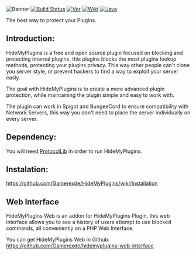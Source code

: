 ![](https://i.imgur.com/5VUVj5F.png "Banner")
[![Build Status](https://ci.gamerexde.com/job/HideMyPlugins/badge/icon?style=flat-square)](https://ci.gamerexde.com/job/HideMyPlugins/)
[![Ver](https://ci.gamerexde.com/job/HideMyPlugins/badge/icon?style=flat-square&subject=MC%20Version&status=1.8x%20-%201.15.2&color=blue)](https://ci.gamerexde.com/job/HideMyPlugins/)
[![Wiki](https://ci.gamerexde.com/job/HideMyPlugins/badge/icon?style=flat-square&subject=Wiki&status=Github&color=purple)](https://github.com/Gamerexde/HideMyPlugins/wiki)
[![Java](https://ci.gamerexde.com/job/HideMyPlugins/badge/icon?style=flat-square&subject=Java&status=8&color=yellow)](https://github.com/Gamerexde/HideMyPlugins/)


The best way to protect your Plugins.

## Introduction:
HideMyPlugins is a free and open source plugin focused on blocking and protecting internal plugins, this plugins blocks the most plugins lookup methods, protecting your plugins privacy. This way other people can't clone you server style, or prevent hackers to find a way to exploit your server easly.

The goal with HideMyPlugins is to create a more advanced plugin protection, while maintaining the plugin simple and easy to work with.

The plugin can work in Spigot and BungeeCord to ensure compatibility with Network Servers, this way you don't need to place the server individually on every server.

## Dependency:

You will need  [ProtocolLib](http://bit.ly/1QMmyyW) in order to run HideMyPlugins.


## Instalation:
https://github.com/Gamerexde/HideMyPlugins/wiki/Installation

## Web Interface

HideMyPlugins Web is an addon for HideMyPlugins Plugin, this web interface allows you to see a history of users attempt to use blocked commands, all conveniently on a PHP Web Interface.

You can get HideMyPlugins Web in Github:
https://github.com/Gamerexde/hidemyplugins-web-interface

